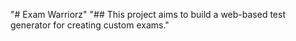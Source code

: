 "# Exam Warriorz" 
"## This project aims to build a web-based test generator for creating custom exams." 
